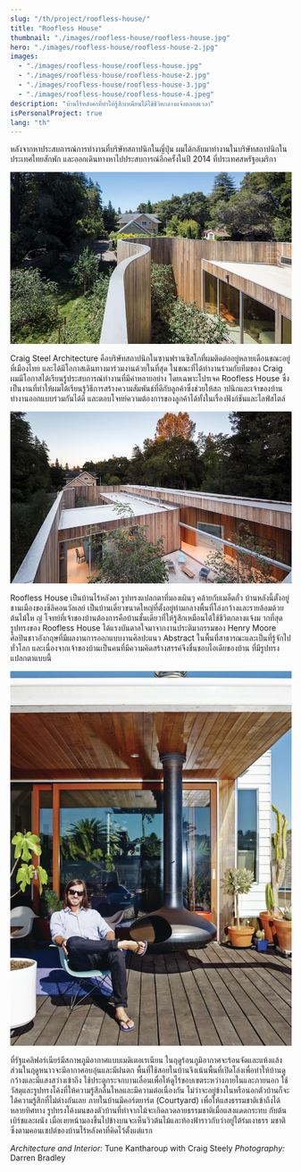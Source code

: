 ```yaml
---
slug: "/th/project/roofless-house/"
title: "Roofless House"
thumbnail: "./images/roofless-house/roofless-house.jpg"
hero: "./images/roofless-house/roofless-house-2.jpg"
images:
  - "./images/roofless-house/roofless-house.jpg"
  - "./images/roofless-house/roofless-house-2.jpg"
  - "./images/roofless-house/roofless-house-3.jpg"
  - "./images/roofless-house/roofless-house-4.jpeg"
description: "บ้านไร้หลังคาที่ทำให้รู้สึกเหมือนได้ใช้ชีวิตกลางแจ้งตลอดเวลา"
isPersonalProject: true
lang: "th"
---
```


หลังจากหาประสบการณ์การทำงานที่บริษัทสถาปนิกในญี่ปุ่น
ผมได้กลับมาทำงานในบริษัทสถาปนิกในประเทศไทยสักพัก
และออกเดินทางหาไปประสบการณ์อีกครั้งในปี 2014 ที่ประเทศสหรัฐอเมริกา

![Roofless House 2](./images/roofless-house/roofless-house-2.jpg)

Craig Steel Architecture
คือบริษัทสถาปนิกในซานฟรานซิสโกที่ผมติดต่ออยู่หลายเดือนขณะอยู่ที่เมืองไทย
และได้มีโอกาสเดินทางมาร่วมงานด้วยในที่สุด ในขณะที่ได้ทำงานร่วมกับทีมของ
Craig ผมมีโอกาสได้เรียนรู้ประสบการณ์ทำงานที่มีค่าหลายอย่าง
โดยเฉพาะโปรเจค Roofless House
ซึ่งเป็นงานที่ทำให้ผมได้เรียนรู้วิธีการสร้างความสัมพันธ์ที่ดีกับลูกค้าซึ่งช่วยให้สถ
าปนิกและเจ้าของบ้านทำงานออกแบบร่วมกันได้ดี
และตอบโจทย์ความต้องการของลูกค้าได้ทั้งในเรื่องฟังก์ชันและไลฟ์สไตล์

![Roofless House 3](./images/roofless-house/roofless-house-3.jpg)

Roofless House เป็นบ้านไร้หลังคา รูปทรงแปลกตาที่มองเผินๆ คล้ายกับเมล็ดถั่ว
บ้านหลังนี้ตั้งอยู่ชานเมืองของซิลิคอนวัลเลย์
เป็นบ้านเดี่ยวขนาดใหญ่ที่ตั้งอยู่ท่ามกลางพื้นที่โล่งกว้างและรายล้อมด้วยต้นไม้ให
ญ่
โจทย์ที่เจ้าของบ้านต้องการคือบ้านชั้นเดียวที่ให้รู้สึกเหมือนได้ใช้ชีวิตกลางแจ้งม
ากที่สุด รูปทรงของ Roofless House
ได้แรงบันดาลใจมาจากงานประติมากรรมของ Henry Moore
ศิลปินชาวอังกฤษที่มีผลงานการออกแบบงานศิลปะแนว Abstract
ในพื้นที่สาธารณะและเป็นที่รู้จักไปทั่วโลก
และเนื่องจากเจ้าของบ้านเป็นคนที่มีความคิดสร้างสรรค์จึงชื่นชอบไอเดียของบ้าน
ที่มีรูปทรงแปลกตาแบบนี้

![Roofless House 4](./images/roofless-house/roofless-house-4.jpeg)

ที่รัฐแคลิฟอร์เนียร์มีสภาพภูมิอากาศแบบเมดิเตอเรเนียน
ในฤดูร้อนภูมิอากาศจะร้อนจัดและแห้งแล้ง
ส่วนในฤดูหนาวจะมีอากาศอบอุ่นและมีฝนตก
พื้นที่ใช้สอยในบ้านจึงเน้นพื้นที่เปิดโล่งเพื่อทำให้บ้านดูกว้างและมีแสงสว่างเข้าถึง
ใช้ประตูกระจกบานเลื่อนเพื่อให้ดูไร้ขอบเขตระหว่างภายในและภายนอก
ใช้วัสดุและรูปทรงโค้งที่ให้ความรู้สึกลื่นไหลและมีความต่อเนื่องกัน
ไม่ว่าจะอยู่ข้างในหรือนอกตัวบ้านก็จะได้ความรู้สึกที่ไม่ต่างกันเลย
ภายในบ้านมีคอร์ตยาร์ต (Courtyard)
เพื่อให้แสงธรรมชาติเข้าถึงได้หลายทิศทาง
รูปทรงโค้งมนของตัวบ้านที่ทำจากไม้จะเกิดลวดลายธรรมชาติเมื่อแสงแดดกระทบ
กับต้นเบิร์ชและผนัง
เมื่อเงยหน้ามองขึ้นไปข้างบนจะเห็นวิวต้นไม้และท้องฟ้าราวกับว่าอยู่ใต้ร่มเงาธรร
มชาติ ซึ่งตามคอนเซปต์ของบ้านไร้หลังคาที่คิดไว้ตั้งแต่แรก

_Architecture and Interior:_ Tune Kantharoup with Craig Steely
_Photography:_ Darren Bradley
